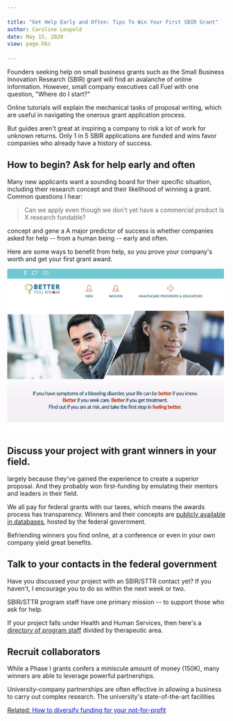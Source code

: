 ```yaml
---

title: "Get Help Early and Often: Tips To Win Your First SBIR Grant"  
author: Caroline Leopold
date: May 15, 2020
view: page.hbs

---
```


Founders seeking help on small business grants such as the Small Business Innovation Research (SBIR) grant will find an avalanche of online information. However, small company executives call Fuel with one question, "Where do I start?"   

Online tutorials will explain the mechanical tasks of proposal writing, which are useful in navigating the onerous grant application process. 

But guides aren't great at inspiring a company to risk a lot of work for unknown returns. Only 1 in 5 SBIR applications are funded and wins favor companies who already have a history of success.

## How to begin? Ask for help early and often

Many new applicants want a sounding board for their specific situation, including their research concept and their likelihood of winning a grant. Common questions I hear:

> Can we apply even though we don't yet have a commercial product
> Is X research fundable?
> 

  concept and gene a A major predictor of success is whether companies asked for help -- from a human being -- early and often. 

Here are some ways to benefit from help, so you prove your company's worth and get your first grant award. 

![alt text](../images/betteryouknow.png "Better You Know website")

## Discuss your project with grant winners in your field.

 largely because they've gained the experience to create a superior proposal. And they probably won first-funding by emulating their mentors and leaders in their field. 

We all pay for federal grants with our taxes, which means the awards process has transparency. Winners and their concepts are [publicly available in databases](https://www.sbir.gov/sbirsearch/award/all), hosted by the federal government. 

Befriending winners you find online, at a conference or even in your own company yield great benefits. 

## Talk to your contacts in the federal government

Have you discussed your project with an SBIR/STTR contact yet? If you haven't, I encourage you to do so within the next week or two.

SBIR/STTR program staff have one primary mission -- to support those who ask for help. 

If your project falls under Health and Human Services, then here's a [directory of program staff](https://sbir.nih.gov/engage/ic-contacts) divided by therapeutic area. 

## Recruit collaborators

While a Phase I grants confers a miniscule amount of money (150K), many winners are able to leverage powerful partnerships. 

University-company partnerships are often effective in allowing a business to carry out complex research. The university's state-of-the-art facilities 






<a href="../">Related:<span style="color:blue"> How to diversify funding for your not-for-profit</span>
</a>


